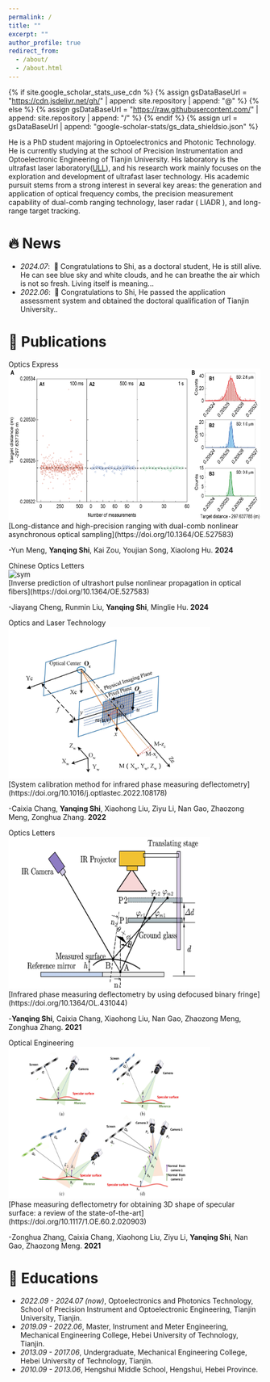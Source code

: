 ```yaml
---
permalink: /
title: ""
excerpt: ""
author_profile: true
redirect_from: 
  - /about/
  - /about.html
---
```


{% if site.google_scholar_stats_use_cdn %}
{% assign gsDataBaseUrl = "https://cdn.jsdelivr.net/gh/" | append: site.repository | append: "@" %}
{% else %}
{% assign gsDataBaseUrl = "https://raw.githubusercontent.com/" | append: site.repository | append: "/" %}
{% endif %}
{% assign url = gsDataBaseUrl | append: "google-scholar-stats/gs_data_shieldsio.json" %}

<span class='anchor' id='about-me'></span>


He is a PhD student majoring in Optoelectronics and Photonic Technology. He is currently studying at the school of Precision Instrumentation and Optoelectronic Engineering of Tianjin University. His laboratory is the ultrafast laser laboratory([ULL](https://ull.tju.edu.cn)), and his research work mainly focuses on the exploration and development of ultrafast laser technology. His academic pursuit stems from a strong interest in several key areas: the generation and application of optical frequency combs, the precision measurement capability of dual-comb ranging technology, laser radar ( LIADR ), and long-range target tracking.


# 🔥 News
- *2024.07*: &nbsp;🎉 Congratulations to Shi, as a doctoral student, He is  still alive. He can see blue sky and white clouds, and he can breathe the air which is not so fresh. Living itself is meaning...
- *2022.06*: &nbsp;🎉 Congratulations to Shi, He passed the application assessment system and obtained the doctoral qualification of Tianjin University.. 

# 📝 Publications 

  <div class='paper-box'><div class='paper-box-image'><div><div class="badge">Optics Express</div><img src='images/fig-OE-2024-2.png' alt="sym" width = "500" height = "300" ></div></div>
  <div class='paper-box-text' markdown="1">
  [Long-distance and high-precision ranging with dual-comb nonlinear asynchronous optical sampling](https://doi.org/10.1364/OE.527583)

  -Yun Meng, **Yanqing Shi**, Kai Zou, Youjian Song, Xiaolong Hu. **2024**
  </div>
  </div>


  <div class='paper-box'><div class='paper-box-image'><div><div class="badge">Chinese Optics Letters</div><img src='images/fig-COL-2024.png' alt="sym" width = "500" height = "300"  ></div></div>
  <div class='paper-box-text' markdown="1">
  [Inverse prediction of ultrashort pulse nonlinear propagation in optical fibers](https://doi.org/10.1364/OE.527583)

  -Jiayang Cheng, Runmin Liu, **Yanqing Shi**, Minglie Hu. **2024**
  </div>
  </div>

  <div class='paper-box'><div class='paper-box-image'><div><div class="badge">Optics and Laser Technology</div><img src='images/fig-OLT-2022.png' alt="sym" width = "400" height = "300" ></div></div>
  <div class='paper-box-text' markdown="1">
  [System calibration method for infrared phase measuring deflectometry](https://doi.org/10.1016/j.optlastec.2022.108178)

   -Caixia Chang, **Yanqing Shi**, Xiaohong Liu, Ziyu Li, Nan Gao, Zhaozong Meng, Zonghua Zhang. **2022**
  </div>
  </div>


  <div class='paper-box'><div class='paper-box-image'><div><div class="badge">Optics Letters</div><img src='images/fig-OL-2021.png' alt="sym" width = "400" height = "300" ></div></div>
  <div class='paper-box-text' markdown="1">
  [Infrared phase measuring deflectometry by using defocused binary fringe](https://doi.org/10.1364/OL.431044)

  -**Yanqing Shi**, Caixia Chang, Xiaohong Liu, Nan Gao, Zhaozong Meng, Zonghua Zhang. **2021**
  </div>
  </div>

  <div class='paper-box'><div class='paper-box-image'><div><div class="badge">Optical Engineering</div><img src='images/fig-OE-2021.png' alt="sym" width = "400" height = "300" ></div></div>
  <div class='paper-box-text' markdown="1">
  [Phase measuring deflectometry for obtaining 3D shape of specular surface: a review of the state-of-the-art](https://doi.org/10.1117/1.OE.60.2.020903)

  -Zonghua Zhang, Caixia Chang, Xiaohong Liu, Ziyu Li, **Yanqing Shi**, Nan Gao, Zhaozong Meng. **2021**
  </div>
  </div>



# 📖 Educations
- *2022.09 - 2024.07 (now)*, Optoelectronics and Photonics Technology, School of Precision Instrument and Optoelectronic Engineering, Tianjin University, Tianjin. 
- *2019.09 - 2022.06*, Master, Instrument and Meter Engineering, Mechanical Engineering College, Hebei University of Technology, Tianjin.
- *2013.09 - 2017.06*, Undergraduate, Mechanical Engineering College, Hebei University of Technology, Tianjin. 
- *2010.09 - 2013.06*, Hengshui Middle School, Hengshui, Hebei Province.

 
